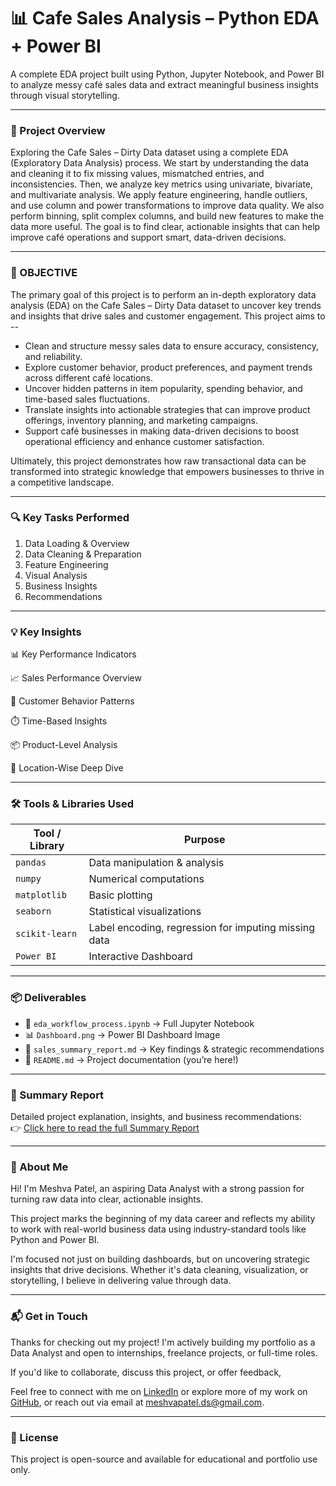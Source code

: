 # 📊 Cafe Sales Analysis – Python EDA + Power BI

A complete EDA project built using Python, Jupyter Notebook, and Power BI to analyze messy café sales data and extract meaningful business insights through visual storytelling.

--- 

### 📌 Project Overview 

Exploring the Cafe Sales – Dirty Data dataset using a complete EDA (Exploratory Data Analysis) process. We start by understanding the data and cleaning it to fix missing values, mismatched entries, and inconsistencies. Then, we analyze key metrics using univariate, bivariate, and multivariate analysis. We apply feature engineering, handle outliers, and use column and power transformations to improve data quality. We also perform binning, split complex columns, and build new features to make the data more useful. The goal is to find clear, actionable insights that can help improve café operations and support smart, data-driven decisions.

---

### 🎯 OBJECTIVE

The primary goal of this project is to perform an in-depth exploratory data analysis (EDA) on the Cafe Sales – Dirty Data dataset to uncover key trends and insights that drive sales and customer engagement.
This project aims to --
  * Clean and structure messy sales data to ensure accuracy, consistency, and reliability.
  * Explore customer behavior, product preferences, and payment trends across different café locations.
  * Uncover hidden patterns in item popularity, spending behavior, and time-based sales fluctuations.
  * Translate insights into actionable strategies that can improve product offerings, inventory planning, and marketing campaigns.
  * Support café businesses in making data-driven decisions to boost operational efficiency and enhance customer satisfaction.

Ultimately, this project demonstrates how raw transactional data can be transformed into strategic knowledge that empowers businesses to thrive in a competitive landscape.

---

### 🔍 Key Tasks Performed

1. Data Loading & Overview
2. Data Cleaning & Preparation
3. Feature Engineering
4. Visual Analysis
5. Business Insights 
6. Recommendations

---

### 💡 Key Insights

📊 Key Performance Indicators

📈 Sales Performance Overview

👥 Customer Behavior Patterns

⏱️ Time-Based Insights

📦 Product-Level Analysis

📍 Location-Wise Deep Dive

---

### 🛠️ Tools & Libraries Used

| Tool / Library    | Purpose |
|-------------------|---------|
| `pandas`          | Data manipulation & analysis |
| `numpy`           | Numerical computations |
| `matplotlib`      | Basic plotting |
| `seaborn`         | Statistical visualizations |
| `scikit-learn`    | Label encoding, regression for imputing missing data |
| `Power BI`        | Interactive Dashboard |

---

### 📦 Deliverables

- 📁 `eda_workflow_process.ipynb` → Full Jupyter Notebook
- 📊 `Dashboard.png` → Power BI Dashboard Image
- 📝 `sales_summary_report.md` → Key findings & strategic recommendations
- 📄 `README.md` → Project documentation (you’re here!)

---

### 📄 Summary Report
Detailed project explanation, insights, and business recommendations:  
👉 [Click here to read the full Summary Report](./sales_summary_report.md)

---

### 🌟 About Me

Hi! I'm Meshva Patel, an aspiring Data Analyst with a strong passion for turning raw data into clear, actionable insights.

This project marks the beginning of my data career and reflects my ability to work with real-world business data using industry-standard tools like Python and Power BI.

I'm focused not just on building dashboards, but on uncovering strategic insights that drive decisions. Whether it's data cleaning, visualization, or storytelling, I believe in delivering value through data.

---

### 📬 Get in Touch

Thanks for checking out my project! I'm actively building my portfolio as a Data Analyst and open to internships, freelance projects, or full-time roles.

If you'd like to collaborate, discuss this project, or offer feedback,

Feel free to connect with me on [LinkedIn](https://linkedin.com/in/meshva-patel-8750b02b7) or explore more of my work on [GitHub](https://github.com/Meshva7), or reach out via email at meshvapatel.ds@gmail.com.

---

### 📌 License  
This project is open-source and available for educational and portfolio use only.




